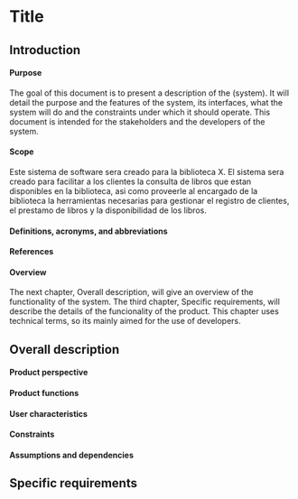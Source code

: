 # Title
## Introduction
#### Purpose
The goal of this document is to present a description of the (system). It will detail the purpose and the features of the system, its interfaces, what the system will do and the constraints under which it should operate. This document is intended for the stakeholders and the developers of the system.
#### Scope
Este sistema de software sera creado para la biblioteca X. El sistema sera creado para facilitar a los clientes la consulta de libros que estan disponibles en la biblioteca, asi como proveerle al encargado de la biblioteca la herramientas necesarias para gestionar el registro de clientes, el prestamo de libros y la disponibilidad de los libros.
#### Definitions, acronyms, and abbreviations
#### References
#### Overview
The next chapter, Overall description, will give an overview of the functionality of the system.
The third chapter, Specific requirements, will describe the details of the funcionality of the product. This chapter uses technical terms, so its mainly aimed for the use of developers.
## Overall description
#### Product perspective
#### Product functions
#### User characteristics
#### Constraints
#### Assumptions and dependencies
## Specific requirements
